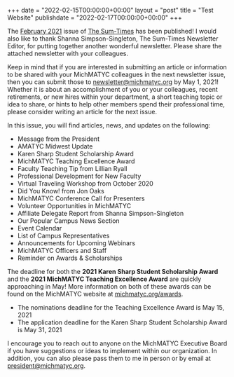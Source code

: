 +++
date = "2022-02-15T00:00:00+00:00"
layout = "post"
title = "Test Website"
publishdate = "2022-02-17T00:00:00+00:00"
+++

The <a href="https://michmatyc.org/uploads/MichMatycNewsletterFebruary2021.pdf">February 2021</a> issue of <a href="http://michmatyc.org/newsletter">The Sum-Times</a> has been published! I would also like to thank Shanna Simpson-Singleton, The Sum-Times Newsletter Editor, for putting together another wonderful newsletter. Please share the attached newsletter with your colleagues.<br/>

Keep in mind that if you are interested in submitting an article or information to be shared with your MichMATYC colleagues in the next newsletter issue, then you can submit those to <a href="mailto:newsletter@michmatyc.org">newsletter@michmatyc.org</a> by May 1, 2021! Whether it is about an accomplishment of you or your colleagues, recent retirements, or new hires within your department, a short teaching topic or idea to share, or hints to help other members spend their professional time, please consider writing an article for the next issue.<br/>

In this issue, you will find articles, news, and updates on the following:
<ul><li>Message from the President</li>
<li>AMATYC Midwest Update</li>
<li>Karen Sharp Student Scholarship Award</li>
<li>MichMATYC Teaching Excellence Award</li>
<li>Faculty Teaching Tip from Lillian Ryall</li>
<li>Professional Development for New Faculty</li>
<li>Virtual Traveling Workshop from October 2020</li>
<li>Did You Know! from Jon Oaks</li>
<li>MichMATYC Conference Call for Presenters</li>
<li>Volunteer Opportunities in MichMATYC</li>
<li>Affiliate Delegate Report from Shanna Simpson-Singleton</li>
<li>Our Popular Campus News Section</li>
<li>Event Calendar</li>
<li>List of Campus Representatives</li>
<li>Announcements for Upcoming Webinars</li>
<li>MichMATYC Officers and Staff</li>
<li>Reminder on Awards & Scholarships</li></ul>

The deadline for both the **2021 Karen Sharp Student Scholarship Award** and the **2021 MichMATYC Teaching Excellence Award** are quickly approaching in May! More information on both of these awards can be found on the MichMATYC website at <a href="http://michmatyc.org/awards">michmatyc.org/awards</a>.

<ul><li>The nominations deadline for the Teaching Excellence Award is May 15, 2021</li> 
<li>The application deadline for the Karen Sharp Student Scholarship Award is May 31, 2021</li></ul>

I encourage you to reach out to anyone on the MichMATYC Executive Board if you have suggestions or ideas to implement within our organization. In addition, you can also please pass them to me in person or by email at <a href="mailto:president@michmatyc.org">president@michmatyc.org</a>.
